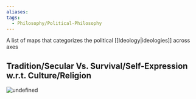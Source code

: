 ```yaml
---
aliases: 
tags:
  - Philosophy/Political-Philosophy
---
```

A list of maps that categorizes the political [[Ideology|ideologies]] across axes



## Tradition/Secular Vs. Survival/Self-Expression w.r.t. Culture/Religion

![undefined](https://upload.wikimedia.org/wikipedia/commons/thumb/6/6a/Inglehart_Values_Map.svg/1920px-Inglehart_Values_Map.svg.png)
